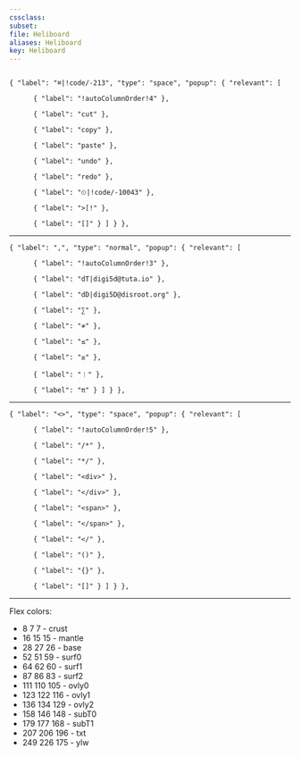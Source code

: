 ```yaml
---
cssclass:
subset:
file: Heliboard
aliases: Heliboard
key: Heliboard
---
```

```

{ "label": "⌘|!code/-213", "type": "space", "popup": { "relevant": [

      { "label": "!autoColumnOrder!4" },

      { "label": "️cut" },

      { "label": "copy" },

      { "label": "paste" },

      { "label": "undo" },

      { "label": "redo" },

      { "label": "⏲|!code/-10043" },

      { "label": ">[!" },

      { "label": "[]" } ] } },
```

---
```
{ "label": ",", "type": "normal", "popup": { "relevant": [

      { "label": "!autoColumnOrder!3" },

      { "label": "dT|digi5d@tuta.io" },

      { "label": "dD|digi5D@disroot.org" },

      { "label": "∑" },

      { "label": "≉" },

      { "label": "≤" },

      { "label": "≥" },

      { "label": "︱" },

      { "label": "π" } ] } },
```

---
```
{ "label": "<>", "type": "space", "popup": { "relevant": [

      { "label": "!autoColumnOrder!5" },

      { "label": "/*" },

      { "label": "*/" },

      { "label": "<div>" },

      { "label": "</div>" },

      { "label": "<span>" },

      { "label": "</span>" },

      { "label": "</" },

      { "label": "()" },

      { "label": "{}" },

      { "label": "[]" } ] } },
```

---

Flex colors:
-  8 7 7 - crust
-  16 15 15 - mantle
-  28 27 26 - base
-  52 51 59 - surf0
-  64 62 60 - surf1
-  87 86 83 - surf2
-  111 110 105 - ovly0
-  123 122 116 - ovly1
-  136 134 129 - ovly2
-  158 146 148 - subT0
-  179 177 168 - subT1
-  207 206 196 - txt
-  249 226 175 - ylw